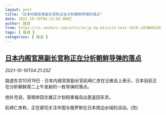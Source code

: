 ```yaml
---
layout: post
title: "日本内阁官房副长官称正在分析朝鲜导弹的落点"
date: 2021-10-19T04:31:02.000Z
author: 路透
from: https://cn.reuters.com/article/jp-kp-missile-test-1019-idCNKBS2H90A5
tags: [ 路透 ]
categories: [ 路透 ]
---
```

<!--1634617862000-->
[日本内阁官房副长官称正在分析朝鲜导弹的落点](https://cn.reuters.com/article/jp-kp-missile-test-1019-idCNKBS2H90A5)
------

<div>
<div><i>2021-10-19T04:21:25Z</i></div><p>路透东京10月19日 - 日本内阁官房副长官矶崎仁彦在记者会上表示，日本目前正在分析朝鲜周二上午发射的一枚导弹的落点。</p><p>他补充说，首相岸田文雄正计划结束福岛出差返回东京。</p><p>矶崎仁彦称，正在密切关注中国与俄罗斯在日本周边水域的活动。(完)</p>
</div>
